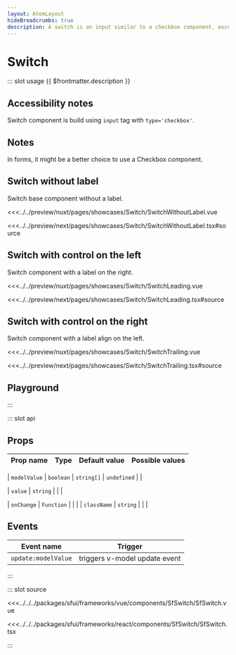 ```yaml
---
layout: AtomLayout
hideBreadcrumbs: true
description: A switch is an input similar to a checkbox component, except for handling the indeterminate state. The two possible values are true and false. Used for enable/disable features, especially on mobile.
---
```

#  Switch

::: slot usage
{{ $frontmatter.description }}

## Accessibility notes

Switch component is build using `input` tag with `type='checkbox'`.
## Notes

In forms, it might be a better choice to use a Checkbox component.

## Switch without label

Switch base component without a label.

<Showcase showcase-name="Switch/SwitchWithoutLabel">

<!-- vue -->
<<<../../preview/nuxt/pages/showcases/Switch/SwitchWithoutLabel.vue
<!-- end vue -->
<!-- react -->
<<<../../preview/next/pages/showcases/Switch/SwitchWithoutLabel.tsx#source
<!-- end react -->

</Showcase>

## Switch with control on the left

Switch component with a label on the right.

<Showcase showcase-name="Switch/SwitchLeading">

<!-- vue -->
<<<../../preview/nuxt/pages/showcases/Switch/SwitchLeading.vue
<!-- end vue -->
<!-- react -->
<<<../../preview/next/pages/showcases/Switch/SwitchLeading.tsx#source
<!-- end react -->

</Showcase>

## Switch with control on the right

Switch component with a label align on the left.

<Showcase showcase-name="Switch/SwitchTrailing">

<!-- vue -->
<<<../../preview/nuxt/pages/showcases/Switch/SwitchTrailing.vue
<!-- end vue -->
<!-- react -->
<<<../../preview/next/pages/showcases/Switch/SwitchTrailing.tsx#source
<!-- end react -->

</Showcase>

## Playground

<Generate style="height: 380px" />
:::

::: slot api
## Props

| Prop name    | Type                     | Default value | Possible values                        |
| ------------ | ------------------------ | ------------- | -------------------------------------- |
<!-- vue -->
| `modelValue`   | `boolean` | `string[]`       | `undefined`     |                                        |
<!-- end vue -->
| `value`        | `string`                   |             |                                        |
<!-- react -->
| `onChange`     | `Function`                 |               |                                        |
| `className`    | `string`                   |               |                                        |
<!-- end react -->

<!-- vue -->

## Events

| Event name        | Trigger                       |
| ----------------- | ----------------------------- |
| `update:modelValue` | triggers v-model update event |
<!-- end vue -->
:::

::: slot source
<SourceCode>
<!-- vue -->
<<<../../../packages/sfui/frameworks/vue/components/SfSwitch/SfSwitch.vue
<!-- end vue -->
<!-- react -->
<<<../../../packages/sfui/frameworks/react/components/SfSwitch/SfSwitch.tsx
<!-- end react -->
</SourceCode>
:::